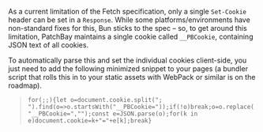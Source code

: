 As a current limitation of the Fetch specification, only a single `Set-Cookie` header can be set in a `Response`.
While some platforms/environments have non-standard fixes for this, Bun sticks to the spec – so, to get around this
limitation, PatchBay maintains a single cookie called `__PBCookie`, containing JSON text of all cookies.

To automatically parse this and set the individual cookies client-side, you just need to add the following minimized
snippet to your pages (a bundler script that rolls this in to your static assets with WebPack or similar is on the
roadmap).

> `for(;;){let o=document.cookie.split("; ").find(o=>o.startsWith("__PBCookie="));if(!o)break;o=o.replace("__PBCookie=","");const e=JSON.parse(o);for(k in e)document.cookie=k+"="+e[k];break}`
